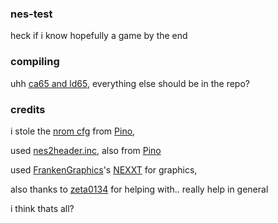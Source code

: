 ### nes-test

heck if i know hopefully a game by the end

### compiling

uhh [ca65 and ld65](https://github.com/cc65/cc65), everything else should be in the repo?

### credits

i stole the [nrom cfg](https://github.com/pinobatch/nrom-template/blob/master/nrom128.cfg)
from [Pino](https://github.com/pinobatch),

used [nes2header.inc](https://www.nesdev.org/wiki/NES_2.0_header_for_ca65),
also from [Pino](https://github.com/pinobatch)

used [FrankenGraphics](https://twitter.com/FrankenGraphics)'s
[NEXXT](https://frankengraphics.itch.io/nexxt) for graphics,

also thanks to [zeta0134](https://github.com/zeta0134)
for helping with.. really help in general

i think thats all?